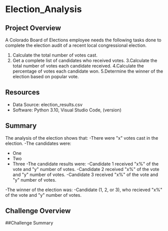 # Election_Analysis

## Project Overview
A Colorado Board of Elections employee needs the following tasks done to complete the election audit of a recent local congressional election.

1. Calculate the total number of votes cast.
2. Get a complete list of candidates who received votes.
3.Calculate the total number of votes each candidate received.
4.Calculate the percentage of votes each candidate won.
5.Determine the winner of the election based on popular vote.

## Resources
- Data Source: election_results.csv
- Software: Python 3.10, Visual Studio Code, (version)

## Summary
The analysis of the election shows that:
-There were "x" votes cast in the election.
-The candidates were:
  - One
  - Two
  - Three
-The candidate results were:
  -Candidate 1 received "x%" of the vote and "y" number of votes.
  -Candidate 2 received "x%" of the vote and "y" number of votes.
  -Candidate 3 received "x%" of the vote and "y" number of votes.
 
-The winner of the election was:
  -Candidate (1, 2, or 3), who recieved "x%" of the vote and "y" number of votes.
  
  ## Challenge Overview
  
  ##Challenge Summary
